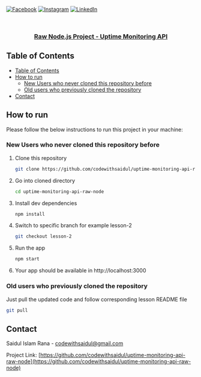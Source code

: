 [![Facebook][facebook-shield]][facebook-url]
[![Instagram][instagram-shield]][instagram-url]
[![LinkedIn][linkedin-shield]][linkedin-url]

<!-- PROJECT LOGO -->
<br />
<p align="center">
  <h3 align="center"><a href="https://github.com/codewithsaidul/uptime-monitoring-api-raw-node">Raw Node.js Project - Uptime Monitoring API</a></h3>

<!-- TABLE OF CONTENTS -->

## Table of Contents

- [Table of Contents](#table-of-contents)
- [How to run](#how-to-run)
  - [New Users who never cloned this repository before](#new-users-who-never-cloned-this-repository-before)
  - [Old users who previously cloned the repository](#old-users-who-previously-cloned-the-repository)
- [Contact](#contact)

<!-- HOW TO RUN -->

## How to run

Please follow the below instructions to run this project in your machine:

### New Users who never cloned this repository before

1. Clone this repository
   ```sh
   git clone https://github.com/codewithsaidul/uptime-monitoring-api-raw-node.git
   ```
2. Go into cloned directory
   ```sh
   cd uptime-monitoring-api-raw-node
   ```
3. Install dev dependencies
   ```sh
   npm install
   ```
4. Switch to specific branch for example lesson-2
   ```sh
   git checkout lesson-2
   ```
5. Run the app
   ```sh
   npm start
   ```
6. Your app should be available in http://localhost:3000

### Old users who previously cloned the repository

Just pull the updated code and follow corresponding lesson README file

```sh
git pull
```

<!-- CONTACT -->

## Contact

Saidul Islam Rana - [codewithsaidul@gmail.com](mailto:codewithsaidul@gmail.com)

Project Link: [https://github.com/codewithsaidul/uptime-monitoring-api-raw-node](https://github.com/codewithsaidul/uptime-monitoring-api-raw-node)


<!-- MARKDOWN LINKS & IMAGES -->
[facebook-shield]: https://img.shields.io/badge/-Facebook-black.svg?style=flat-square&logo=facebook&color=555&logoColor=white
[facebook-url]: https://facebook.com/codewithsaidul
[instagram-shield]: https://img.shields.io/badge/-Instagram-black.svg?style=flat-square&logo=instagram&color=555&logoColor=white
[instagram-url]: https://instagram.com/codewithsaidul
[linkedin-shield]: https://img.shields.io/badge/-LinkedIn-black.svg?style=flat-square&logo=linkedin&colorB=555
[linkedin-url]: https://linkedin.com/in/codewithsaidul
